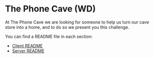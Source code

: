 # The Phone Cave (WD)

  At The Phone Cave we are looking for someone to help us turn our cave store into a home, and to do so we present you this challenge.

You can find a README file in each section:

- [Client README](https://github.com/cristinachaparro/technical_challenge_WD/blob/main/thephonecave-client/README.md)
- [Server README](https://github.com/cristinachaparro/technical_challenge_WD/blob/main/thephonecave-server/README.md)